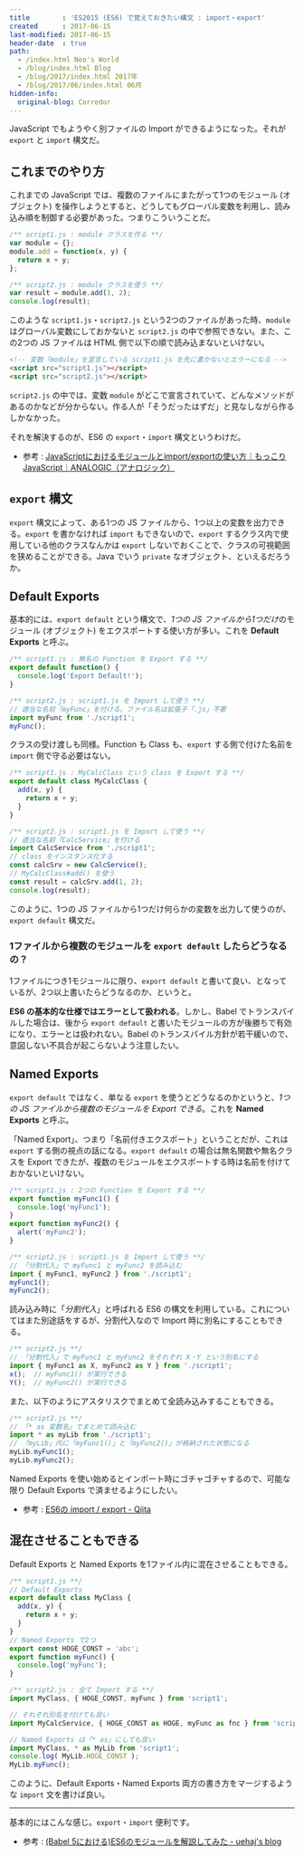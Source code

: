 ```yaml
---
title        : 'ES2015 (ES6) で覚えておきたい構文 : import・export'
created      : 2017-06-15
last-modified: 2017-06-15
header-date  : true
path:
  - /index.html Neo's World
  - /blog/index.html Blog
  - /blog/2017/index.html 2017年
  - /blog/2017/06/index.html 06月
hidden-info:
  original-blog: Corredor
---
```


JavaScript でもようやく別ファイルの Import ができるようになった。それが `export` と `import` 構文だ。

## これまでのやり方

これまでの JavaScript では、複数のファイルにまたがって1つのモジュール (オブジェクト) を操作しようとすると、どうしてもグローバル変数を利用し、読み込み順を制御する必要があった。つまりこういうことだ。

```javascript
/** script1.js : module クラスを作る **/
var module = {};
module.add = function(x, y) {
  return x + y;
};

/** script2.js : module クラスを使う **/
var result = module.add(1, 2);
console.log(result);
```

このような `script1.js`・`script2.js` という2つのファイルがあった時、`module` はグローバル変数にしておかないと `script2.js` の中で参照できない。また、この2つの JS ファイルは HTML 側で以下の順で読み込まないといけない。

```html
<!-- 変数「module」を宣言している script1.js を先に書かないとエラーになる -->
<script src="script1.js"></script>
<script src="script2.js"></script>
```

`script2.js` の中では、変数 `module` がどこで宣言されていて、どんなメソッドがあるのかなどが分からない。作る人が「そうだったはずだ」と見なしながら作るしかなかった。

それを解決するのが、ES6 の `export`・`import` 構文というわけだ。

- 参考 : [JavaScriptにおけるモジュールとimport/exportの使い方｜もっこりJavaScript｜ANALOGIC（アナロジック）](http://analogic.jp/module-summary/)

## `export` 構文

`export` 構文によって、ある1つの JS ファイルから、1つ以上の変数を出力できる。`export` を書かなければ `import` もできないので、`export` するクラス内で使用している他のクラスなんかは `export` しないでおくことで、クラスの可視範囲を狭めることができる。Java でいう `private` なオブジェクト、といえるだろうか。

## Default Exports

基本的には、`export default` という構文で、*1つの JS ファイルから1つだけ*のモジュール (オブジェクト) をエクスポートする使い方が多い。これを **Default Exports** と呼ぶ。

```javascript
/** script1.js : 無名の Function を Export する **/
export default function() {
  console.log('Export Default!');
}

/** script2.js : script1.js を Import して使う **/
// 適当な名前「myFunc」を付ける。ファイル名は拡張子「.js」不要
import myFunc from './script1';
myFunc();
```

クラスの受け渡しも同様。Function も Class も、`export` する側で付けた名前を `import` 側で守る必要はない。

```javascript
/** script1.js : MyCalcClass という class を Export する **/
export default class MyCalcClass {
  add(x, y) {
    return x + y;
  }
}

/** script2.js : script1.js を Import して使う **/
// 適当な名前「CalcService」を付ける
import CalcService from './script1';
// class をインスタンス化する
const calcSrv = new CalcService();
// MyCalcClass#add() を使う
const result = calcSrv.add(1, 2);
console.log(result);
```

このように、1つの JS ファイルから1つだけ何らかの変数を出力して使うのが、`export default` 構文だ。

### 1ファイルから複数のモジュールを `export default` したらどうなるの？

1ファイルにつき1モジュールに限り、`export default` と書いて良い、となっているが、2つ以上書いたらどうなるのか、というと。

**ES6 の基本的な仕様ではエラーとして扱われる**。しかし、Babel でトランスパイルした場合は、後から `export default` と書いたモジュールの方が後勝ちで有効になり、エラーとは扱われない。Babel のトランスパイル方針が若干緩いので、意図しない不具合が起こらないよう注意したい。

## Named Exports

`export default` ではなく、単なる `export` を使うとどうなるのかというと、*1つの JS ファイルから複数のモジュールを Export できる*。これを **Named Exports** と呼ぶ。

「Named Export」、つまり「名前付きエクスポート」ということだが、これは `export` する側の視点の話になる。`export default` の場合は無名関数や無名クラスを Export できたが、複数のモジュールをエクスポートする時は名前を付けておかないといけない。

```javascript
/** script1.js : 2つの Function を Export する **/
export function myFunc1() {
  console.log('myFunc1');
}
export function myFunc2() {
  alert('myFunc2');
}

/** script2.js : script1.js を Import して使う **/
// 「分割代入」で myFunc1 と myFunc2 を読み込む
import { myFunc1, myFunc2 } from './script1';
myFunc1();
myFunc2();
```

読み込み時に「*分割代入*」と呼ばれる ES6 の構文を利用している。これについてはまた別途話をするが、分割代入なので Import 時に別名にすることもできる。

```javascript
/** script2.js **/
// 「分割代入」で myFunc1 と myFunc2 をそれぞれ X・Y という別名にする
import { myFunc1 as X, myFunc2 as Y } from './script1';
x();  // myFunc1() が実行できる
Y();  // myFunc2() が実行できる
```

また、以下のようにアスタリスクでまとめて全読み込みすることもできる。

```javascript
/** script2.js **/
// 「* as 変数名」でまとめて読み込む
import * as myLib from './script1';
// 「myLib」内に「myFunc1()」と「myFunc2()」が格納された状態になる
myLib.myFunc1();
myLib.myFunc2();
```

Named Exports を使い始めるとインポート時にゴチャゴチャするので、可能な限り Default Exports で済ませるようにしたい。

- 参考 : [ES6の import / export - Qiita](http://qiita.com/kiyodori/items/01d07d5c0659e539ecb9)

## 混在させることもできる

Default Exports と Named Exports を1ファイル内に混在させることもできる。

```javascript
/** script1.js **/
// Default Exports
export default class MyClass {
  add(x, y) {
    return x + y;
  }
}
// Named Exports で2つ
export const HOGE_CONST = 'abc';
export function myFunc() {
  console.log('myFunc');
}

/** script2.js : 全て Import する **/
import MyClass, { HOGE_CONST, myFunc } from 'script1';

// それぞれ別名を付けても良い
import MyCalcService, { HOGE_CONST as HOGE, myFunc as fnc } from 'script1';

// Named Exports は「* as」にしても良い
import MyClass, * as MyLib from 'script1';
console.log( MyLib.HOGE_CONST );
MyLib.myFunc();
```

このように、Default Exports・Named Exports 両方の書き方をマージするような `import` 文を書けば良い。

---

基本的にはこんな感じ。`export`・`import` 便利です。

- 参考 : [(Babel 5における)ES6のモジュールを解説してみた - uehaj's blog](http://uehaj.hatenablog.com/entry/2015/11/07/001848)

